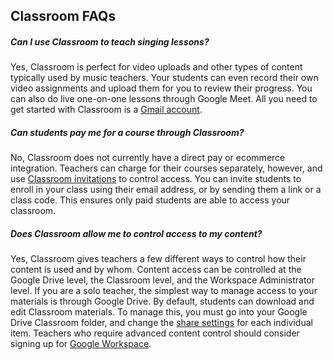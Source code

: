 ## Classroom FAQs
##### Can I use Classroom to teach singing lessons? 
Yes, Classroom is perfect for video uploads and other types of content typically used by music teachers. Your students can even record their own video assignments and upload them for you to review their progress. You can also do live one-on-one lessons through Google Meet. All you need to get started with Classroom is a [Gmail account](https://support.google.com/mail/answer/56256?hl=en). 
 
##### Can students pay me for a course through Classroom?
No, Classroom does not currently have a direct pay or ecommerce integration. Teachers can charge for their courses separately, however, and use [Classroom invitations](https://support.google.com/edu/classroom/answer/6020282?hl=en&co=GENIE.Platform%3DDesktop) to control access. You can invite students to enroll in your class using their email address, or by sending them a link or a class code. This ensures only paid students are able to access your classroom.

##### Does Classroom allow me to control access to my content?
Yes, Classroom gives teachers a few different ways to control how their content is used and by whom. Content access can be controlled at the Google Drive level, the Classroom level, and the Workspace Administrator level. If you are a solo teacher, the simplest way to manage access to your materials is through Google Drive. By default, students can download and edit Classroom materials. To manage this, you must go into your Google Drive Classroom folder, and change the [share settings](https://support.google.com/drive/answer/2494893?sjid=6947151865097451361-NA) for each individual item. Teachers who require advanced content control should consider signing up for [Google Workspace](https://workspace.google.com/).

